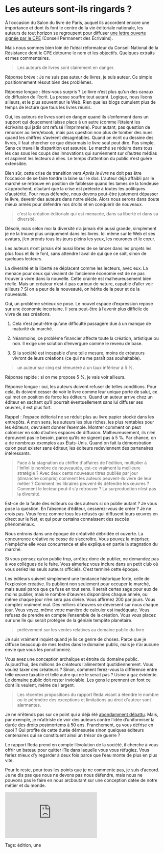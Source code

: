 # Les auteurs sont-ils ringards ?

À l’occasion du Salon du livre de Paris, auquel ils accordent encore une importance et dont ils font le centre de la vie éditoriale nationale, les auteurs de tout horizon se regroupent pour diffuser [une lettre ouverte signée par le CPE](http://blog.tcrouzet.comhttps://tcrouzet.com/images_tc/2015/03/cpe.pdf) (Conseil Permanent des Écrivains).<span id="more-40047"></span>

Mais nous sommes bien loin de l’idéal réformateur du Conseil National de la Résistance dont le CPE détourne le nom et les objectifs. Quelques extraits et mes commentaires.

> Les auteurs de livres sont clairement en danger.

Réponse brève : Je ne suis pas auteur de livres, je suis auteur. Ce simple positionnement résout bien des problèmes.

Réponse longue : êtes-vous surpris ? Le livre n’est plus qu’un des canaux de diffusion de l’écrit. La presse souffre tout autant. Logique, nous lisons ailleurs, et le plus souvent sur le Web. Rien que les blogs cumulent plus de temps de lecture que tous les livres réunis.

Oui, les auteurs de livres sont en danger quand ils s’enferment dans un support qui doucement laisse place à un autre (comme l’étaient les écrivains qui jadis ont refusé l’imprimerie). Pour autant, pas question de renoncer au livre/ebook, mais pas question non plus de tomber des nues quand les chiffres s’avèrent désagréables. Quand on écrit ou dessine des livres, il faut chercher ce que désormais le livre seul peut dire. Pas simple. Sans ce travail la disparition est assurée. Le marché se réduira dans tous les cas sous les coups des innovations qui surviennent sur d’autres médias et aspirent les lecteurs à elles. Le temps d’attention du public n’est guère extensible.

Bien sûr, cette crise de transition vers *Après le livre* ne doit pas être l’occasion de se faire tondre la laine sur le dos. L’auteur déjà affaibli par le marché se retrouve en position de faiblesse quand les lames de la tondeuse s’approchent, d’autant que la crise est prétexte à toutes les politiques d’austérité. Pour nous défendre, nous devons peut-être justement dépasser le livre, devenir des auteurs dans notre siècle. Alors nous serons dans doute mieux armés pour défendre nos droits et en conquérir de nouveaux.

> c'est la création éditoriale qui est menacée, dans sa liberté et dans sa diversité.

Désolé, mais selon moi la diversité n’a jamais été aussi grande, simplement je ne la trouve plus uniquement dans les livres. Ici même sur le Web et ses avatars, j’en prends tous les jours pleins les yeux, les neurones et le cœur.

Les auteurs n’ont jamais été aussi libres de se lancer dans les projets les plus fous et ils le font, sans attendre l’aval de qui que ce soit, sinon de quelques lecteurs.

La diversité et la liberté se déplacent comme les lecteurs, avec eux. La menace pour ceux qui vivaient de l’ancienne économie est de ne pas trouver à vivre dans la nouvelle. Cette crainte est malheureusement bien réelle. Mais un créateur n’est-il pas curieux de nature, capable d’aller voir ailleurs ? Si on a peur de la nouveauté, on hérite de la peur et de la nouveauté.

Oui, un problème sérieux se pose. Le nouvel espace d’expression repose sur une économie incertaine. Il sera peut-être à l’avenir plus difficile de vivre de ses créations.

1. Cela n’est peut-être qu’une difficulté passagère due à un manque de maturité du marché.

2. Néanmoins, ce problème financier affecte toute la création, artistique ou non. Il exige une solution d’envergure comme le revenu de base.

3. Si la société est incapable d’une telle mesure, moins de créateurs vivront de leurs créations (ce qui ne me paraît pas souhaitable).

> un auteur sur cinq est rémunéré à un taux inférieur à 5 %.

Réponse rapide : si on me propose 5 %, je vais voir ailleurs.

Réponse longue : oui, les auteurs doivent refuser de telles conditions. Pour cela, ils doivent cesser de voir le livre comme leur unique porte de salut, ce qui met en position de force les éditeurs. Quand un auteur arrive chez un éditeur en sachant qu’il pourrait éventuellement sans lui diffuser ses œuvres, il est plus fort.

Rappel : l’espace éditorial ne se réduit plus au livre papier stocké dans les entrepôts. À mon sens, les auteurs les plus riches, les plus rentables pour les éditeurs, devraient donner l’exemple. Montrer comment on peut coloniser en solo d’autres espaces de diffusion. Malheureusement, ils n’en éprouvent pas le besoin, parce qu’ils ne signent pas à 5 %. Par chance, on a de nombreux exemples aux États-Unis. Quand on fait la démonstration qu’on peut exister sans éditeur, les éditeurs redeviennent des partenaires intéressants.

> Face à la stagnation du chiffre d'affaires de l'édition, multiplier à l'infini le nombre de nouveautés, est-ce vraiment la meilleure stratégie ? Avec deux cents nouveaux titres publiés par jour (dimanche compris) comment les auteurs peuvent-ils vivre de leur métier ? Comment les libraires peuvent-ils défendre les œuvres ? Comment le lecteur peut-il s’y retrouver ? La surproduction n’est pas la diversité.

Est-ce de la faute des éditeurs ou des auteurs si on publie autant ? Je vous pose la question. En l’absence d’éditeur, cesserez-vous de créer ? Je ne crois pas. Vous ferez comme tous les refusés qui diffusent leurs œuvres en direct sur le Net, et qui pour certains connaissent des succès phénoménaux.

Nous entrons dans une époque de créativité débridée et ouverte. La concurrence créative ne cesse de s’accroître. Vous pouvez la mépriser, n’empêche elle vous concurrence et elle explique en partie la stagnation du marché.

Si vous pensez qu’on publie trop, arrêtez donc de publier, ne demandez pas à vos collègues de le faire. Vous aimeriez vous inclure dans un petit club où vous seriez les seuls auteurs officiels. C’est terminé cette époque.

Les éditeurs suivent simplement une tendance historique forte, celle de l’explosion créative. Ils publient non seulement pour occuper le marché, mais aussi parce que ça fuse en tout sens. Il serait certes sage pour eux de moins publier, mais le nombre d’œuvres disponibles chaque année, ou même chaque jour n’en sera pas divisé. Vous affirmez 200 par jours. Vous comptez vraiment mal. Des milliers d’œuvres se déversent sur nous chaque jour. Vous voyez, même votre manière de calculer est inadéquate. Vous refusez de prendre en compte l’ensemble de la création. Vous vous placez sur une île qui serait protégée de la géniale tempête planétaire.

> prélèvement sur les ventes relatives au domaine public du livre

Je suis vraiment inquiet quand je lis ce genre de choses. Parce que je diffuse beaucoup de mes textes dans le domaine public, mais je n’ai aucune envie que vous les ponctionniez.

Vous avez une conception archaïque et étroite du domaine public. Aujourd’hui, des millions de créateurs l’alimentent quotidiennement. Vous voulez taxer ces créateurs ? Sinon, comment ferez-vous la différence entre telle œuvre taxable et telle autre qui ne le serait pas ? Usine à gaz évidente. Le domaine public doit rester inviolable. Les gens le prennent en font ce dont ils veulent, même de l'argent.

> Les récentes propositions du rapport Reda visant à étendre le nombre ou le périmètre des exceptions et limitations au droit d'auteur sont alarmantes.

Je ne m’étends pas sur ce point qui a déjà été [abondamment débattu](http://framablog.org/2015/03/16/createurs-du-net-creative-commons-et-reforme-du-droit-dauteur-supportreda-2/). Mais, par exemple, je m’attriste de voir des auteurs contre l’idée d’uniformiser la durée des droits postmortems à 50 ans. Franchement, ça vous défrise en quoi ? Qui profite de cette durée démesurée sinon quelques éditeurs centenaires qui se constituent ainsi un trésor de guerre ?

Le rapport Reda prend en compte l’évolution de la société, il cherche à vous offrir un bateau pour quitter l’île dans laquelle vous vous réfugiez. Vous feriez mieux d’y regarder à deux fois parce que l’eau monte de plus en plus vite.

Pour le reste, pour tous les points que je ne commente pas, je suis d’accord. Je ne dis pas que nous ne devons pas nous défendre, mais nous ne pouvons pas le faire en nous arcboutant sur une conception datée de notre métier et du monde.

![Lettre du CPE](http://blog.tcrouzet.comhttps://tcrouzet.com/images_tc/2015/03/cpe.pdf)



Tags: édition, une